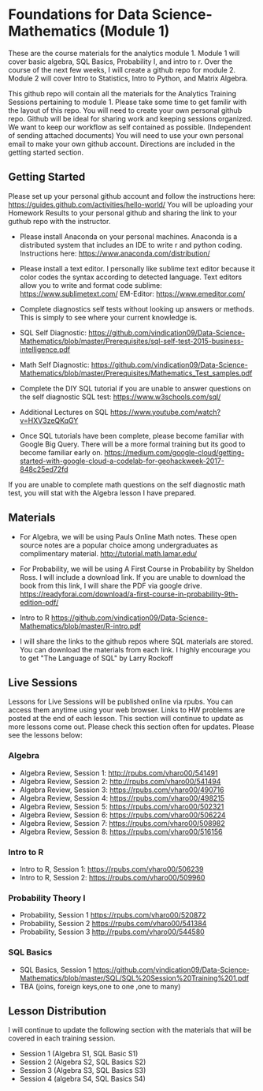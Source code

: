 # Foundations for Data Science-Mathematics (Module 1)

These are the course materials for the analytics module 1. Module 1 will cover  basic algebra, SQL Basics,  Probability I, and intro to r. Over the course of the next few weeks, I will create a github repo for module 2. Module 2 will cover Intro to Statistics, Intro to Python, and Matrix Algebra. 

This github repo will contain all the materials for the Analytics Training Sessions pertaining to module 1. Please take some time to get familir with the layout of this repo. You will need to create your own personal github repo. Github will be ideal for sharing work and keeping sessions organized. We want to keep our workflow as self contained as possible. (Independent of sending attached documents) You will need to use your own personal email to make your own github account. Directions are included in the getting started section.


## Getting Started 
Please set up your personal github account and follow the instructions here: https://guides.github.com/activities/hello-world/
You will be uploading your Homework Results to your personal github and sharing the link to your guthub repo with the instructor. 

* Please install Anaconda on your personal machines. Anaconda is a distributed system that includes an IDE to write r and python coding. Instructions here: https://www.anaconda.com/distribution/

* Please install a text editor. I personally like sublime text editor because it color codes the syntax according to detected language. Text editors allow you to write and format code
sublime: https://www.sublimetext.com/
EM-Editor: https://www.emeditor.com/

* Complete diagnostics self tests without looking up answers or methods. This is simply to see where your current knowledge is. 

* SQL Self Diagnostic: https://github.com/vindication09/Data-Science-Mathematics/blob/master/Prerequisites/sql-self-test-2015-business-intelligence.pdf

* Math Self Diagnostic: https://github.com/vindication09/Data-Science-Mathematics/blob/master/Prerequisites/Mathematics_Test_samples.pdf

* Complete the DIY SQL tutorial if you are unable to answer questions on the self diagnostic SQL test: https://www.w3schools.com/sql/

* Additional Lectures on SQL https://www.youtube.com/watch?v=HXV3zeQKqGY

* Once SQL tutorials have been complete, please become familiar with Google Big Query. There will be a more formal training but its good to become familiar early on. https://medium.com/google-cloud/getting-started-with-google-cloud-a-codelab-for-geohackweek-2017-848c25ed72fd

If you are unable to complete math questions on the self diagnostic math test, you will stat with the Algebra lesson I have prepared. 

## Materials

* For Algebra, we will be using Pauls Online Math notes. These open source notes are a popular choice among undergraduates as complimentary material. http://tutorial.math.lamar.edu/

* For Probability, we will be using A First Course in Probability by Sheldon Ross. I will include a download link. If you are unable to download the book from this link, I will share the PDF via google drive. https://readyforai.com/download/a-first-course-in-probability-9th-edition-pdf/

* Intro to R https://github.com/vindication09/Data-Science-Mathematics/blob/master/R-intro.pdf

* I will share the links to the github repos where SQL materials are stored. You can download the materials from each link. I highly encourage you to get "The Language of SQL" by Larry Rockoff 

## Live Sessions
Lessons for Live Sessions will be published online via rpubs. You can access them anytime using your web browser. Links to HW problems are posted at the end of each lesson. This section will continue to update as more lessons come out. Please check this section often for updates. Please see the lessons below: 

### Algebra 

* Algebra Review, Session 1: http://rpubs.com/vharo00/541491
* Algebra Review, Session 2: http://rpubs.com/vharo00/541494
* Algebra Review, Session 3: https://rpubs.com/vharo00/490716
* Algebra Review, Session 4: https://rpubs.com/vharo00/498215
* Algebra Review, Session 5: https://rpubs.com/vharo00/502321
* Algebra Review, Session 6: https://rpubs.com/vharo00/506224
* Algebra Review, Session 7: https://rpubs.com/vharo00/508982
* Algebra Review, Session 8: https://rpubs.com/vharo00/516156

### Intro to R 

* Intro to R, Session 1: https://rpubs.com/vharo00/506239
* Intro to R, Session 2: https://rpubs.com/vharo00/509960

### Probability Theory I

* Probability, Session 1 https://rpubs.com/vharo00/520872
* Probability, Session 2 https://rpubs.com/vharo00/541384
* Probability, Session 3 http://rpubs.com/vharo00/544580

### SQL Basics 

* SQL Basics, Session 1 https://github.com/vindication09/Data-Science-Mathematics/blob/master/SQL/SQL%20Session%20Training%201.pdf
* TBA (joins, foreign keys,one to one ,one to many)

## Lesson Distribution 

I will continue to update the following section with the materials that will be covered in each training session. 

* Session 1 (Algebra S1, SQL Basic S1)
* Session 2 (Algebra S2, SQL Basics S2)
* Session 3 (Algebra S3, SQL Basics S3)
* Session 4 (algebra S4, SQL Basics S4)
